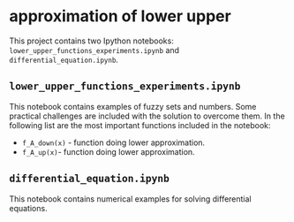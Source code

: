 # approximation of lower upper
This project contains two Ipython notebooks: 
`lower_upper_functions_experiments.ipynb` and `differential_equation.ipynb`.

## `lower_upper_functions_experiments.ipynb` 
This notebook contains examples of fuzzy sets and numbers. Some practical challenges are included with the solution to overcome them. In the following list are the most important functions included in the notebook:
- `f_A_down(x)` - function doing lower approximation.
- `f_A_up(x)`- function doing lower approximation.
  


## `differential_equation.ipynb`
This notebook contains  numerical examples for solving differential equations.




